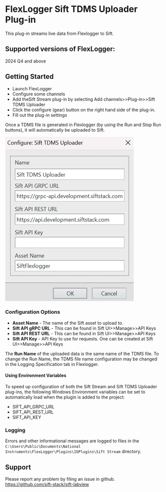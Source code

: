 # FlexLogger Sift TDMS Uploader Plug-in

This plug-in streams live data from Flexlogger to Sift.

## Supported versions of FlexLogger:

2024 Q4 and above

## Getting Started

- Launch FlexLogger
- Configure some channels
- Add theSift Stream plug-in by selecting Add channels>>Plug-in>>Sift TDMS Uploader
- Click the configure (gear) button on the right hand side of the plug-in.
- Fill out the plug-in settings

Once a TDMS file is generated in Flexlogger (by using the Run and Stop Run buttons), it will automatically be uploaded to Sift.

![Sift TDMS Configuration](./sift_tdms_configure.png)

### Configuration Options

- **Asset Name** - The name of the Sift asset to upload to.
- **Sift API gRPC URL** - This can be found in Sift UI>>Manage>>API Keys
- **Sift API REST URL** - This can be found in Sift UI>>Manage>>API Keys
- **Sift API Key** - API Key to use for requests. One can be created at Sift UI>>Manage>>API Keys

The **Run Name** of the uploaded data is the same name of the TDMS file. To change the Run Name, the TDMS file name configuration may be changed in the Logging Specification tab in Flexlogger.

#### Using Environment Variables

To speed up configuration of both the Sift Stream and Sift TDMS Uploader plug-ins, the following Windows Environment variables can be set to automatically load when the plugin is added to the project:

- SIFT_API_GRPC_URL
- SIFT_API_REST_URL
- SIFT_API_KEY


### Logging



Errors and other informational messages are logged to files in the `C:\Users\Public\Documents\National Instruments\FlexLogger\Plugins\IOPlugins\Sift Stream` directory. 

## Support

Please report any problem by filing an issue in github.
https://github.com/sift-stack/sift-labview
